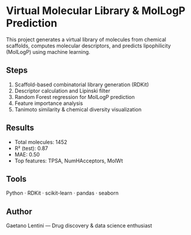 # Virtual Molecular Library & MolLogP Prediction

This project generates a virtual library of molecules from chemical scaffolds, 
computes molecular descriptors, and predicts lipophilicity (MolLogP) using machine learning.

## Steps
1. Scaffold-based combinatorial library generation (RDKit)
2. Descriptor calculation and Lipinski filter
3. Random Forest regression for MolLogP prediction
4. Feature importance analysis
5. Tanimoto similarity & chemical diversity visualization

## Results
- Total molecules: 1452  
- R² (test): 0.87  
- MAE: 0.50  
- Top features: TPSA, NumHAcceptors, MolWt

## Tools
Python · RDKit · scikit-learn · pandas · seaborn

## Author
Gaetano Lentini — Drug discovery & data science enthusiast
